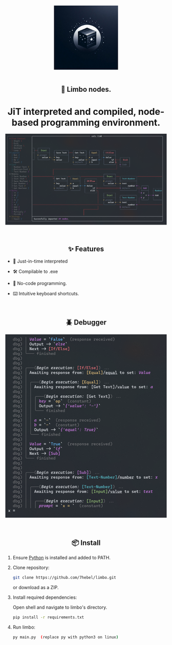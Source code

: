 <div align="center">
    <br>
    <img src="./assets/logo.jpeg" width="200" alt="Limbo" />
    <br>
    <br>
    <h2>🔮 Limbo nodes.</h2>
    <h1>JiT interpreted and compiled, node-based programming environment.</h1>
</div>

![App](https://raw.githubusercontent.com/7hebel/limbo/refs/heads/main/assets/ss-app.png)

<div align="center">
    <br>
    <h2>✨ Features</h2>
</div>

- 🏃 Just-in-time interpreted

- 🛠️ Compilable to .exe

- 📄 No-code programming.

- ⌨️ Intuitive keyboard shortcuts.

<div align="center">
    <br>
    <h2>🪲 Debugger</h2>
</div>

![App](https://raw.githubusercontent.com/7hebel/limbo/refs/heads/main/assets/ss-debugger.png)

<div align="center">
    <br>
    <h2>📦 Install</h2>
</div>

1. Ensure [Python](https://www.python.org/downloads/) is installed and added to PATH.

2. Clone repository:
   
   ```bash
   git clone https://github.com/7hebel/limbo.git
   ```
   
   or download as a ZIP.

3. Install required dependencies:
   
   Open shell and navigate to limbo's directory.
   
   ```bash
   pip install -r requirements.txt
   ```

4. Run limbo:
   
   ```bash
   py main.py  (replace py with python3 on linux)
   ```
